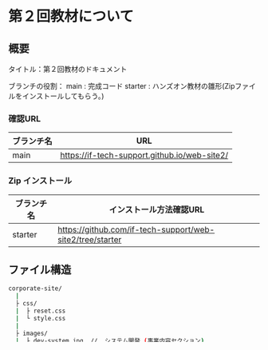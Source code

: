 # 第２回教材について
## 概要
タイトル：第２回教材のドキュメント

ブランチの役割：
main : 完成コード
starter : ハンズオン教材の雛形(Zipファイルをインストールしてもらう。)

### 確認URL
| ブランチ名 | URL |
|----------------|--------|
| main |  https://if-tech-support.github.io/web-site2/ |

### Zip インストール
| ブランチ名 | インストール方法確認URL |
|----------------|--------|
| starter | https://github.com/if-tech-support/web-site2/tree/starter |

## ファイル構造
```bash
corporate-site/
  |
  ├ css/
  |  ├ reset.css
  |  └ style.css
  |
  ├ images/
  |  ├ dev-system.jpg  //  システム開発 (事業内容セクション)
  |  ├ digital-marketing.jpg  //  ソフトウェア開発 (事業内容セクション)
  |  ├ first-view.jpg  //  トップページ
  |  ├ manage-system.jpg  //  システム運用・保守 (事業内容セクション)
  |  └ server.jpg  //  インフラ基盤設計 (事業内容セクション)
  |
  └ index.html  // ルート
```

## 技術スタック
- HTML
- CSS
- JavaScript
